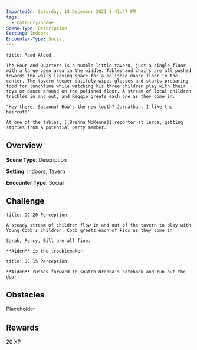 ```yaml
---
ImportedOn: Saturday, 18 December 2021 8:41:47 PM
tags:
  - Category/Scene
Scene-Type: Description
Setting: Indoors
Encounter-Type: Social
---
```


```ad-pf2-summary
title: Read Aloud

The Four and Quarters is a humble little tavern, just a single floor with a large open area in the middle. Tables and chairs are all pushed towards the walls leaving space for a polished dance floor in the center. The tavern keeper dutifuly wipes glasses and starts preparing food for lunchtime while watching his three children play with their toys or dance around on the polished floor. A stream of local children trickles in and out, and Reggie greets each one as they come in. 

"Hey there, Susanna! How's the new tooth? Jarnathan, I like the haircut!"

At one of the tables, [[Brenna McKenna]] reporter at large, getting stories from a potential party member.

```
## Overview
**Scene Type**: Description

**Setting**: Indoors, Tavern

**Encounter Type**: Social

## Challenge
```ad-warning
title: DC 20 Perception

A steady stream of children flow in and out of the tavern to play with Young Cobb's children. Cobb greets each of kids as they come in

Sarah, Percy, Bill are all fine. 

**Aiden** is the troublemaker.

```
```ad-danger
title: DC 15 Perception 

**Aiden** rushes forward to snatch Brenna's notebook and run out the door.
```
## Obstacles
Placeholder

## Rewards
20 XP
